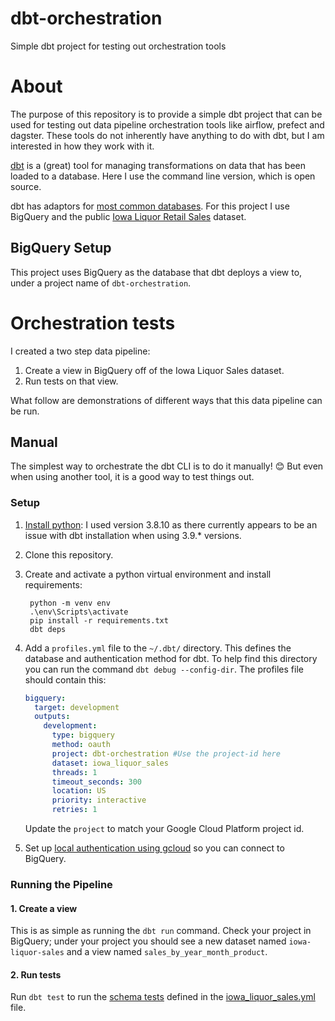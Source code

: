 # dbt-orchestration
Simple dbt project for testing out orchestration tools

# About
The purpose of this repository is to provide a simple dbt project that can be used for testing out data pipeline orchestration tools like airflow, prefect and dagster. These tools do not inherently have anything to do with dbt, but I am interested in how they work with it.

[dbt](https://www.getdbt.com/) is a (great) tool for managing transformations on data that has been loaded to a database. Here I use the command line version, which is open source.

dbt has adaptors for [most common databases](https://docs.getdbt.com/docs/available-adapters). For this project I use BigQuery and the public [Iowa Liquor Retail Sales](https://console.cloud.google.com/marketplace/product/iowa-department-of-commerce/iowa-liquor-sales) dataset.

## BigQuery Setup
This project uses BigQuery as the database that dbt deploys a view to, under a project name of `dbt-orchestration`.

# Orchestration tests
I created a two step data pipeline:
1. Create a view in BigQuery off of the Iowa Liquor Sales dataset.
2. Run tests on that view.

What follow are demonstrations of different ways that this data pipeline can be run.

## Manual
The simplest way to orchestrate the dbt CLI is to do it manually! 😊 But even when using another tool, it is a good way to test things out.

### Setup
1. [Install python](https://www.python.org/downloads/): I used version 3.8.10 as there currently appears to be an issue with dbt installation when using 3.9.* versions.
2. Clone this repository.
3. Create and activate a python virtual environment and install requirements:

        python -m venv env
        .\env\Scripts\activate
        pip install -r requirements.txt
        dbt deps
4. Add a `profiles.yml` file to the `~/.dbt/` directory. This defines the database and authentication method for dbt. To help find this directory you can run the command `dbt debug --config-dir`. The profiles file should contain this:

    ```yml
    bigquery:
      target: development
      outputs:
        development:
          type: bigquery
          method: oauth
          project: dbt-orchestration #Use the project-id here
          dataset: iowa_liquor_sales
          threads: 1
          timeout_seconds: 300
          location: US
          priority: interactive
          retries: 1
    ```

    Update the `project` to match your Google Cloud Platform project id.

5. Set up [local authentication using gcloud](https://docs.getdbt.com/reference/warehouse-profiles/bigquery-profile#local-oauth-gcloud-setup) so you can connect to BigQuery.

### Running the Pipeline
#### 1. Create a view
This is as simple as running the `dbt run` command. Check your project in BigQuery; under your project you should see a new dataset named `iowa-liquor-sales` and a view named `sales_by_year_month_product`.

#### 2. Run tests
Run `dbt test` to run the [schema tests](https://docs.getdbt.com/docs/building-a-dbt-project/tests) defined in the [iowa_liquor_sales.yml](./models/iowa_liquor_sales/iowa_liquor_sales.yml) file.
